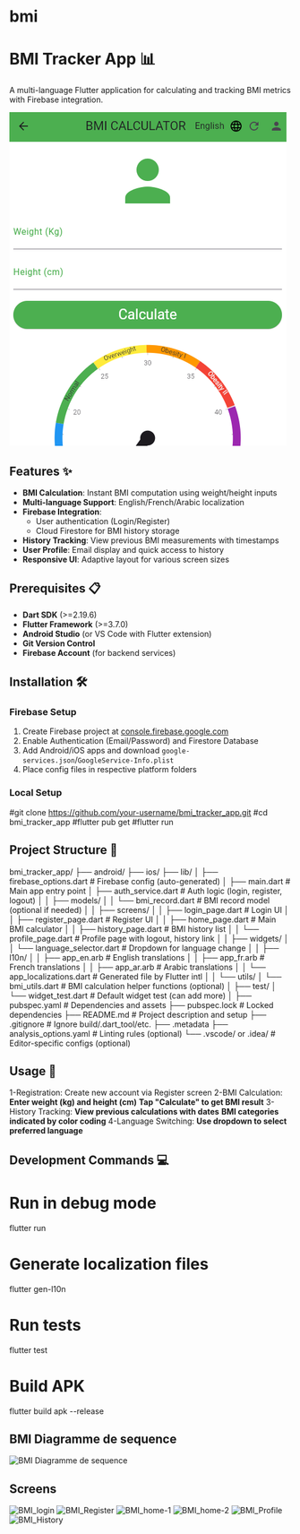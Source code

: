 # bmi
# BMI Tracker App 📊

A multi-language Flutter application for calculating and tracking BMI metrics with Firebase integration.

![App Screenshots](BMI_home-1.png) <!-- Replace with actual screenshot collage -->

## Features ✨
- **BMI Calculation**: Instant BMI computation using weight/height inputs
- **Multi-language Support**: English/French/Arabic localization
- **Firebase Integration**:
  - User authentication (Login/Register)
  - Cloud Firestore for BMI history storage
- **History Tracking**: View previous BMI measurements with timestamps
- **User Profile**: Email display and quick access to history
- **Responsive UI**: Adaptive layout for various screen sizes

## Prerequisites 📋
- **Dart SDK** (>=2.19.6)
- **Flutter Framework** (>=3.7.0)
- **Android Studio** (or VS Code with Flutter extension)
- **Git Version Control**
- **Firebase Account** (for backend services)

## Installation 🛠️

### Firebase Setup
1. Create Firebase project at [console.firebase.google.com](https://console.firebase.google.com/)
2. Enable Authentication (Email/Password) and Firestore Database
3. Add Android/iOS apps and download `google-services.json`/`GoogleService-Info.plist`
4. Place config files in respective platform folders

### Local Setup

#git clone https://github.com/your-username/bmi_tracker_app.git
#cd bmi_tracker_app
#flutter pub get
#flutter run

## Project Structure 📂
bmi_tracker_app/
├── android/
├── ios/
├── lib/
│   ├── firebase_options.dart        # Firebase config (auto-generated)
│   ├── main.dart                    # Main app entry point
│   ├── auth_service.dart            # Auth logic (login, register, logout)
│
│   ├── models/
│   │   └── bmi_record.dart          # BMI record model (optional if needed)
│
│   ├── screens/
│   │   ├── login_page.dart          # Login UI
│   │   ├── register_page.dart       # Register UI
│   │   ├── home_page.dart           # Main BMI calculator
│   │   ├── history_page.dart        # BMI history list
│   │   └── profile_page.dart        # Profile page with logout, history link
│
│   ├── widgets/
│   │   └── language_selector.dart   # Dropdown for language change
│
│   ├── l10n/
│   │   ├── app_en.arb               # English translations
│   │   ├── app_fr.arb               # French translations
│   │   ├── app_ar.arb               # Arabic translations
│   │   └── app_localizations.dart   # Generated file by Flutter intl
│
│   └── utils/
│       └── bmi_utils.dart           # BMI calculation helper functions (optional)
│
├── test/
│   └── widget_test.dart             # Default widget test (can add more)
│
├── pubspec.yaml                     # Dependencies and assets
├── pubspec.lock                     # Locked dependencies
├── README.md                        # Project description and setup
├── .gitignore                       # Ignore build/.dart_tool/etc.
├── .metadata
├── analysis_options.yaml            # Linting rules (optional)
└── .vscode/ or .idea/               # Editor-specific configs (optional)

## Usage 🚀
  1-Registration: Create new account via Register screen
  2-BMI Calculation:
    **Enter weight (kg) and height (cm)**
    **Tap "Calculate" to get BMI result**
  3-History Tracking:
    **View previous calculations with dates**
    **BMI categories indicated by color coding**
  4-Language Switching:
    **Use dropdown to select preferred language**

## Development Commands 💻
# Run in debug mode
flutter run

# Generate localization files
flutter gen-l10n

# Run tests
flutter test

# Build APK
flutter build apk --release
## BMI Diagramme de sequence
![BMI Diagramme de sequence](https://github.com/user-attachments/assets/cd9f25bc-0f39-44ef-bcc9-39657ef81881)
## Screens
![BMI_login](https://github.com/user-attachments/assets/e5ee07ca-e864-4566-9546-60868c92b180)
![BMI_Register](https://github.com/user-attachments/assets/6feb40b8-fe07-45b9-9fc2-c95d591e0305)
![BMI_home-1](https://github.com/user-attachments/assets/c59e08d0-1a8a-48d4-a2f7-3ec3a79d764d)
![BMI_home-2](https://github.com/user-attachments/assets/e72b9511-910b-40f2-9403-762bfb3c9082)
![BMI_Profile](https://github.com/user-attachments/assets/2506d13e-9f16-4da0-a453-8f515003d1f7)
![BMI_History](https://github.com/user-attachments/assets/611c6df8-c24a-4230-a7c6-4f62aa0cf69d)
